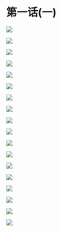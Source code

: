 # 第一话(一)

![](https://cnindex.github.io/Mental-Out/images/01/0/01.jpg)

![](https://cnindex.github.io/Mental-Out/images/01/0/02.jpg)

![](https://cnindex.github.io/Mental-Out/images/01/0/03.jpg)

![](https://cnindex.github.io/Mental-Out/images/01/0/04.jpg)

![](https://cnindex.github.io/Mental-Out/images/01/0/05.jpg)

![](https://cnindex.github.io/Mental-Out/images/01/0/06.jpg)

![](https://cnindex.github.io/Mental-Out/images/01/0/07.jpg)

![](https://cnindex.github.io/Mental-Out/images/01/0/08.jpg)

![](https://cnindex.github.io/Mental-Out/images/01/0/09.jpg)

![](https://cnindex.github.io/Mental-Out/images/01/0/10.jpg)

![](https://cnindex.github.io/Mental-Out/images/01/0/11.jpg)

![](https://cnindex.github.io/Mental-Out/images/01/0/12.jpg)

![](https://cnindex.github.io/Mental-Out/images/01/0/13.jpg)

![](https://cnindex.github.io/Mental-Out/images/01/0/14.jpg)

![](https://cnindex.github.io/Mental-Out/images/01/0/15.jpg)

![](https://cnindex.github.io/Mental-Out/images/01/0/16.jpg)

![](https://cnindex.github.io/Mental-Out/images/01/0/17.jpg)

![](https://cnindex.github.io/Mental-Out/images/01/0/18.jpg)